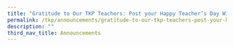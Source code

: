 ```yaml
---
title: "Gratitude to Our TKP Teachers: Post your Happy Teacher’s Day Wishes"
permalink: /tkp/announcements/gratitude-to-our-tkp-teachers-post-your-happy-teacher-s-day-wishes/
description: ""
third_nav_title: Announcements
---
```

